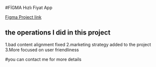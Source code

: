 #FİGMA Hızlı Fiyat App

[Figma Project link](https://www.figma.com/file/Izt4YDqeGAcvIN7JkyIgeI/H%C4%B1zl%C4%B1F%C4%B0yat?type=design&node-id=0%3A1&mode=design&t=lRv0u3aLrzXXgyXR-1g)


## the operations I did in this project

1.bad content alignment fixed
2.marketing strategy added to the project
3.More focused on user friendliness

#you can contact me for more details
